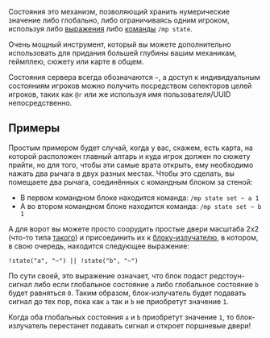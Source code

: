 Состояния это механизм, позволяющий хранить нумерические значение либо глобально, либо ограничиваясь одним игроком, используя либо [выражения](./Выражения.md) либо [команды](./Команды.md#команды-состояний) `/mp state`.
 
Очень мощный инструмент, который вы можете дополнительно использовать для придания большей глубины вашим механикам, геймплею, сюжету или карте в общем. 
 
Состояния сервера всегда обозначаются `~`, а доступ к индивидуальным состояниям игроков можно получить посредством селекторов целей игроков, таких как `@r` или же используя имя пользователя/UUID непосредственно.
 
## Примеры
 
Простым примером будет случай, когда у вас, скажем, есть карта, на которой расположен главный алтарь и куда игрок должен по сюжету прийти, но для того, чтобы эти самые врата открыть, ему необходимо нажать два рычага в двух разных местах. Чтобы это сделать, вы помещаете два рычага, соединённых с командным блоком за стеной:
 
* В первом командном блоке находится команда: `/mp state set ~ a 1`
* А во втором командном блоке находится команда: `/mp state set ~ b 1`
 
А для ворот вы можете просто соорудить простые двери масштаба 2x2 (что-то типа [такого](https://www.youtube.com/watch?v=PsC81Pk1nNU)) и присоединить их к [блоку-излучателю](./Блок-Излучатель.md), в котором, в свою очередь, находится следующее выражение:
 
```
!state("a", "~") || !state("b", "~")
```
 
По сути своей, это выражение означает, что блок подаст редстоун-сигнал либо если глобальное состояние `a` либо глобальное состояние `b` будет равняться `0`. Таким образом, блок-излучатель будет подавать сигнал до тех пор, пока как `a` так и `b` не приобретут значение `1`. 
 
Когда оба глобальных состояния `a` и `b` приобретут значение `1`, то блок-излучатель перестанет подавать сигнал и откроет поршневые двери!
